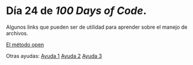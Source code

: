 # Día 24 de _100 Days of Code_.

Algunos links que pueden ser de utilidad para aprender sobre el manejo de archivos.

[El método open](https://docs.python.org/3/tutorial/inputoutput.html#reading-and-writing-files)

Otras ayudas:
[Ayuda 1](https://www.w3schools.com/python/ref_file_readlines.asp)
[Ayuda 2](https://www.w3schools.com/python/ref_string_replace.asp)
[Ayuda 3](https://www.w3schools.com/python/ref_string_strip.asp)
